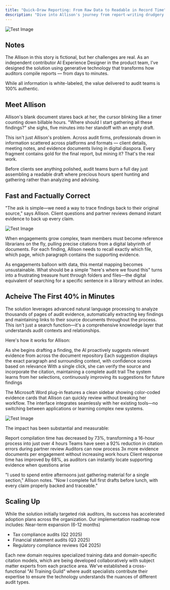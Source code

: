 ```yaml
---
title: "Quick-Draw Reporting: From Raw Data to Readable in Record Time"
description: "Dive into Allison's journey from report-writing drudgery to deadline-crushing confidence, as smart tools transform her insights into client-ready gold."
---
```


![Test Image](/assets/images/case-studies/project-1/test-image.png)

## Notes
The Allison in this story is fictional, but her challenges are real. As an independent contributor AI Experience Designer in the product team, I've designed the solution using generative technology that transforms how auditors compile reports — from days to minutes.

While all information is white-labeled, the value delivered to audit teams is 100% authentic.

## Meet Allison
Allison's blank document stares back at her, the cursor blinking like a timer counting down billable hours. "Where should I start gathering all these findings?" she sighs, five minutes into her standoff with an empty draft.

This isn't just Allison's problem. Across audit firms, professionals drown in information scattered across platforms and formats — client details, meeting notes, and evidence documents living in digital diaspora. Every fragment contains gold for the final report, but mining it? That's the real work.

Before clients see anything polished, audit teams burn a full day just assembling a readable draft where precious hours spent hunting and gathering rather than analyzing and advising.

## Fast and Factually Correct
"The ask is simple—we need a way to trace findings back to their original source," says Allison. Client questions and partner reviews demand instant evidence to back up every claim.

![Test Image](/assets/images/case-studies/project-1/test-image.png)

When engagements grow complex, team members must become reference librarians on the fly, pulling precise citations from a digital labyrinth of documents. For each finding, Allison needs to recall exactly which file, which page, which paragraph contains the supporting evidence.

As engagements balloon with data, this mental mapping becomes unsustainable. What should be a simple "here's where we found this" turns into a frustrating treasure hunt through folders and files—the digital equivalent of searching for a specific sentence in a library without an index.


## Acheive The First 40% in Minutes
The solution leverages advanced natural language processing to analyze thousands of pages of audit evidence, automatically extracting key findings and maintaining links to their source documents throughout the process. This isn't just a search function—it's a comprehensive knowledge layer that understands audit contexts and relationships.

Here's how it works for Allison:

As she begins drafting a finding, the AI proactively suggests relevant evidence from across the document repository
Each suggestion displays the exact paragraph and surrounding context, with confidence scores based on relevance
With a single click, she can verify the source and incorporate the citation, maintaining a complete audit trail
The system learns from her selections, continuously improving its suggestions for future findings

The Microsoft Word plug-in features a clean sidebar showing color-coded evidence cards that Allison can quickly review without breaking her workflow. The interface integrates seamlessly with her existing tools—no switching between applications or learning complex new systems.

![Test Image](/assets/images/case-studies/project-1/test-image.png)

The impact has been substantial and measurable:

Report compilation time has decreased by 73%, transforming a 16-hour process into just over 4 hours
Teams have seen a 92% reduction in citation errors during partner review
Auditors can now process 3x more evidence documents per engagement without increasing work hours
Client response time has improved by 68%, as auditors can instantly locate supporting evidence when questions arise

"I used to spend entire afternoons just gathering material for a single section," Allison notes. "Now I complete full first drafts before lunch, with every claim properly backed and traceable."

## Scaling Up
While the solution initially targeted risk auditors, its success has accelerated adoption plans across the organization. Our implementation roadmap now includes:
Near-term expansion (6-12 months)

- Tax compliance audits (Q2 2025)
- Financial statement audits (Q3 2025)
- Regulatory compliance reviews (Q4 2025)

Each new domain requires specialized training data and domain-specific citation models, which are being developed collaboratively with subject matter experts from each practice area. We've established a cross-functional "AI Training Guild" where audit specialists contribute their expertise to ensure the technology understands the nuances of different audit types.